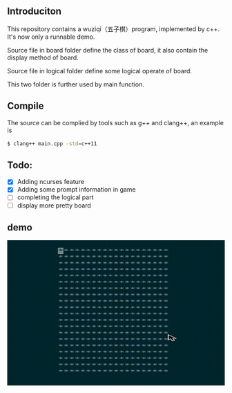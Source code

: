 ## Introduciton

This repository contains a wuziqi（五子棋）program, implemented by c++. It's now only a runnable demo.

Source file in board folder define the class of board, it also contain the display method of board.

Source file in logical folder define some logical operate of board.

This two folder is further used by main function.

## Compile

The source can be complied by tools such as g++ and clang++, an example is
```bash
$ clang++ main.cpp -std=c++11
```
## Todo:

- [x] Adding ncurses feature
- [x] Adding some prompt information in game
- [ ] completing the logical part
- [ ] display more pretty board
## demo

![](https://github.com/Sunnycheey/wuziqi/blob/master/demo.gif)
